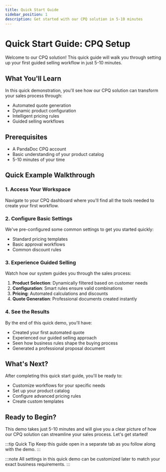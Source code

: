 ```yaml
---
title: Quick Start Guide
sidebar_position: 1
description: Get started with our CPQ solution in 5-10 minutes
---
```


# Quick Start Guide: CPQ Setup

Welcome to our CPQ solution! This quick guide will walk you through setting up your first guided selling workflow in just 5-10 minutes.

## What You'll Learn

In this quick demonstration, you'll see how our CPQ solution can transform your sales process through:
- Automated quote generation
- Dynamic product configuration
- Intelligent pricing rules
- Guided selling workflows

## Prerequisites

- A PandaDoc CPQ account
- Basic understanding of your product catalog
- 5-10 minutes of your time

## Quick Example Walkthrough

### 1. Access Your Workspace
Navigate to your CPQ dashboard where you'll find all the tools needed to create your first workflow.

### 2. Configure Basic Settings
We've pre-configured some common settings to get you started quickly:
- Standard pricing templates
- Basic approval workflows
- Common discount rules

### 3. Experience Guided Selling

Watch how our system guides you through the sales process:
1. **Product Selection**: Dynamically filtered based on customer needs
2. **Configuration**: Smart rules ensure valid combinations
3. **Pricing**: Automated calculations and discounts
4. **Quote Generation**: Professional documents created instantly

### 4. See the Results

By the end of this quick demo, you'll have:
- Created your first automated quote
- Experienced our guided selling approach
- Seen how business rules shape the buying process
- Generated a professional proposal document

## What's Next?

After completing this quick start guide, you'll be ready to:
- Customize workflows for your specific needs
- Set up your product catalog
- Configure advanced pricing rules
- Create custom templates

## Ready to Begin?

This demo takes just 5-10 minutes and will give you a clear picture of how our CPQ solution can streamline your sales process. Let's get started!

:::tip Quick Tip
Keep this guide open in a separate tab as you follow along with the demo.
:::

:::note
All settings in this quick demo can be customized later to match your exact business requirements.
:::